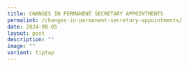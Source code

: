 ```yaml
---
title: CHANGES IN PERMANENT SECRETARY APPOINTMENTS
permalink: /changes-in-permanent-secretary-appointments/
date: 2024-08-05
layout: post
description: ""
image: ""
variant: tiptap
---
```

